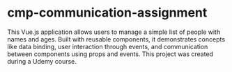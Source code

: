 # cmp-communication-assignment

This Vue.js application allows users to manage a simple list of people with names and ages. Built with reusable components, it demonstrates concepts like data binding, user interaction through events, and communication between components using props and events. This project was created during a Udemy course.
